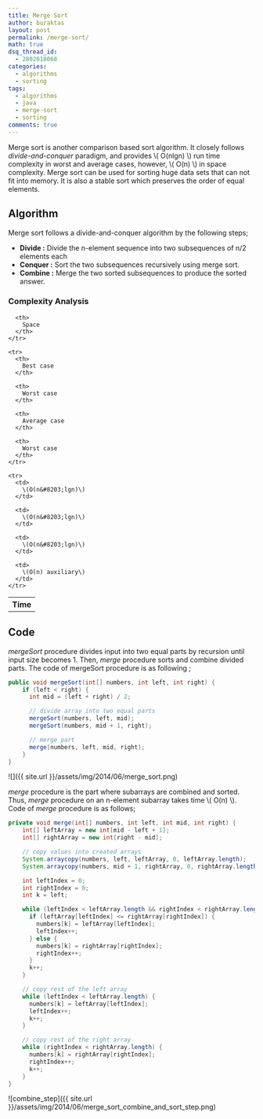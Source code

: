 ```yaml
---
title: Merge Sort
author: buraktas
layout: post
permalink: /merge-sort/
math: true
dsq_thread_id:
  - 2802018068
categories:
  - algorithms
  - sorting
tags:
  - algorithms
  - java
  - merge-sort
  - sorting
comments: true
---
```

Merge sort is another comparison based sort algorithm. It closely follows *divide-and-conquer* paradigm, and provides \\( O(n&#8203;lgn) \\) run time complexity in worst and average cases, however, \\( O(n) \\) in space complexity. Merge sort can be used for sorting huge data sets that can not fit into memory. It is also a stable sort which preserves the order of equal elements.

<!--more-->

<h2> Algorithm </h2>

Merge sort follows a divide-and-conquer algorithm by the following steps;

<div>
  <ul>
    <li>
      <b>Divide :</b> Divide the n-element sequence into two subsequences of n/2 elements each
    </li>
    <li>
      <b>Conquer :</b> Sort the two subsequences recursively using merge sort.
    </li>
    <li>
      <b>Combine :</b> Merge the two sorted subsequences to produce the sorted answer.
    </li>
  </ul>
</div>

<h3> Complexity Analysis </h3>

<table class="TFtable">
    <tr>
      <th colspan="3">
        Time
      </th>

      <th>
        Space
      </th>
    </tr>

    <tr>
      <th>
        Best case
      </th>

      <th>
        Worst case
      </th>

      <th>
        Average case
      </th>

      <th>
        Worst case
      </th>
    </tr>

    <tr>
      <td>
        \(O(n&#8203;lgn)\)
      </td>

      <td>
        \(O(n&#8203;lgn)\)
      </td>

      <td>
        \(O(n&#8203;lgn)\)
      </td>

      <td>
        \(O(n) auxiliary\)
      </td>
    </tr>
</table>

<h2> Code </h2>

<em>mergeSort</em> procedure divides input into two equal parts by recursion until input size becomes 1. Then, <em>merge</em> procedure sorts and combine divided parts. The code of mergeSort procedure is as following ;

```java
public void mergeSort(int[] numbers, int left, int right) {
    if (left < right) {
      int mid = (left + right) / 2;

      // divide array into two equal parts
      mergeSort(numbers, left, mid);
      mergeSort(numbers, mid + 1, right);

      // merge part
      merge(numbers, left, mid, right);
    }
}
```

![]({{ site.url }}/assets/img/2014/06/merge_sort.png)

<em>merge</em> procedure is the part where subarrays are combined and sorted. Thus, <em>merge</em> procedure on an n-element subarray takes time \\( O(n) \\). Code of <em>merge</em> procedure is as follows;

```java
private void merge(int[] numbers, int left, int mid, int right) {
    int[] leftArray = new int[mid - left + 1];
    int[] rightArray = new int[right - mid];

    // copy values into created arrays
    System.arraycopy(numbers, left, leftArray, 0, leftArray.length);
    System.arraycopy(numbers, mid + 1, rightArray, 0, rightArray.length);

    int leftIndex = 0;
    int rightIndex = 0;
    int k = left;

    while (leftIndex < leftArray.length && rightIndex < rightArray.length) {
      if (leftArray[leftIndex] <= rightArray[rightIndex]) {
        numbers[k] = leftArray[leftIndex];
        leftIndex++;
      } else {
        numbers[k] = rightArray[rightIndex];
        rightIndex++;
      }
      k++;
    }

    // copy rest of the left array
    while (leftIndex < leftArray.length) {
      numbers[k] = leftArray[leftIndex];
      leftIndex++;
      k++;
    }

    // copy rest of the right array
    while (rightIndex < rightArray.length) {
      numbers[k] = rightArray[rightIndex];
      rightIndex++;
      k++;
    }
}
```

![combine_step]({{ site.url }}/assets/img/2014/06/merge_sort_combine_and_sort_step.png)
